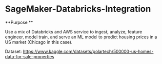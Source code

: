 # SageMaker-Databricks-Integration

**Purpose **

Use a mix of Databricks and AWS service to ingest, analyze, feature engineer, model train, and serve an ML model to predict housing prices in a US market (Chicago in this case).

Dataset: https://www.kaggle.com/datasets/polartech/500000-us-homes-data-for-sale-properties
